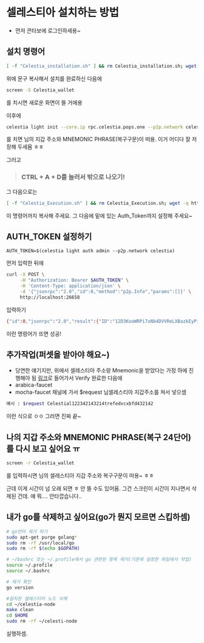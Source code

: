 # 셀레스티아 설치하는 방법

- 먼저 콘타보에 로그인하세용~
## 설치 명령어
```bash
[ -f "Celestia_installation.sh" ] && rm Celestia_installation.sh; wget -q https://raw.githubusercontent.com/byonjuk/Celestia_light/main/Celestia_installation.sh && chmod +x Celestia_installation.sh && ./Celestia_installation.sh
```

위에 문구 복사해서 설치를 완료하신 다음에

```bash
screen -S Celestia_wallet
```
를 치시면 새로운 화면이 뜰 거에용

이후에
```bash
celestia light init --core.ip rpc.celestia.pops.one --p2p.network celestia
```
를 치면 님의 지갑 주소와 MNEMONIC PHRASE(복구구문)이 떠용. 이거 어디다 잘 저장해 두세욤 ㅎㅎ

그러고

> ### CTRL + A + D를 눌러서 밖으로 나오기!

그 다음으로는
```bash
[ -f "Celestia_Execution.sh" ] && rm Celestia_Execution.sh; wget -q https://raw.githubusercontent.com/byonjuk/Celestia_light/main/Celestia_Execution.sh && chmod +x Celestia_Execution.sh && ./Celestia_Execution.sh
```
이 명령어까지 복사해 주세요. 그 다음에 밑에 있는 Auth_Token까지 설정해 주세요~

## AUTH_TOKEN 설정하기
```bahs
AUTH_TOKEN=$(celestia light auth admin --p2p.network celestia)
```
먼저 입력한 뒤에 
```bash
curl -X POST \
     -H "Authorization: Bearer $AUTH_TOKEN" \
     -H 'Content-Type: application/json' \
     -d '{"jsonrpc":"2.0","id":0,"method":"p2p.Info","params":[]}' \
     http://localhost:26658
```
입력하기

```bash
{"id":0,"jsonrpc":"2.0","result":{"ID":"12D3KooWRPi7xNb4DVVReLXBazkEyPi4oDMpdKbsexMxo4NcuAED","Addrs":["/ip4/111.11.111.111/tcp/2121","/ip4/123.456.789.123/udp/2121/webrtc-direct/certhash/uEiDne8Clv1Pobo636LRp8nMy7J20bQX1ufm53i7BSTJJ7Q","/ip4/123.345.322.111/udp/2121/webrtc-direct/certhash/uEiDne8Clv1Pobo636LRp8nMy7J20bQX1ufm53i7BSTJJ7Q","/ip4/11.11.111.111/udp/2121/quic-v1","/ip4/100.42.177.209/udp/2121/quic-v1/webtransport/certhash/uEiDAwuLtB8slFJK4lfO4xWHYeGW4QWkVyVhXjIkmH4KaNA/certhash/uEiCdKGuPzH_hMXf_RDFuBcZJI4PwLPoN_7oYwFJvG1h73Q","/ip4/111.111.111.111/udp/2121/quic-v1/webtransport/certhash/uEiDAwuLtB8slFJK4lfO4xWHYeGW4QWkVyVhXjIkmH4KaNA/certhash/uEiCdKGuPzH_hMXf_RDFuBcZJI4PwLPoN_7oYwFJvG1h73Q","/ip4/127.0.0.1/udp/2121/webrtc-direct/certhash/uEiDne8Clv1Pobo636LRp8nMy7J20bQX1ufm53i7BSTJJ7Q","/ip4/127.0.0.1/udp/2121/quic-v1/webtransport/certhash/uEiDAwuLtB8slFJK4lfO4xWHYeGW4QWkVyVhXjIkmH4KaNA/certhash/uEiCdKGuPzH_hMXf_RDFuBcZJI4PwLPoN_7oYwFJvG1h73Q"]}}
```
이런 명령어가 뜨면 성공!

## 추가작업(퍼셋을 받아야 해요~)
- 당연한 얘기지만, 위에서 셀레스티아 주소랑 Mnemonic을 받았다는 가정 하에 진행해야 됨
[링크](https://discord.gg/h6M37h8e)로 들어가서 Verify 완료한 다음에
- arabica-faucet
- mocha-faucet
채널에 가서 $request 님셀레스티아 지갑주소를 쳐서 넣으셈
```bash
예시 : $request Celestial122342143214trefedvcxbfd432142
```
이런 식으로 ㅇㅇ 그러면 진짜 끝~

## 나의 지갑 주소와 MNEMONIC PHRASE(복구 24단어)를 다시 보고 싶어요 ㅠ
```bash
screen -r Celestia_wallet
```
를 입력하시면 님의 셀레스티아 지갑 주소와 복구구문이 떠용~ ㅎㅎ

근데 이게 시간이 넘 오래 되면 ㅎ 안 뜰 수도 있어욤. 그건 스크린이 시간이 지나면서 삭제된 건데. 얘 뭐.... 안타깝습니다..

## 내가 go를 삭제하고 싶어요(go가 뭔지 모르면 스킵하셈)

```bash
# go언어 제거 하기
sudo apt-get purge golang*
sudo rm -rf /usr/local/go
sudo rm -rf $(echo $GOPATH)

# ~/bashrc 또는 ~/.profile에서 go 관련된 항목 제거(기존에 설정한 파일에서 작업)
source ~/.profile
source ~/.bashrc

# 제거 확인
go version

#설치된 셀레스티아 노드 삭제
cd ~/celestia-node
make clean
cd $HOME
sudo rm -rf ~/celesti-node
```
실행하셈.
